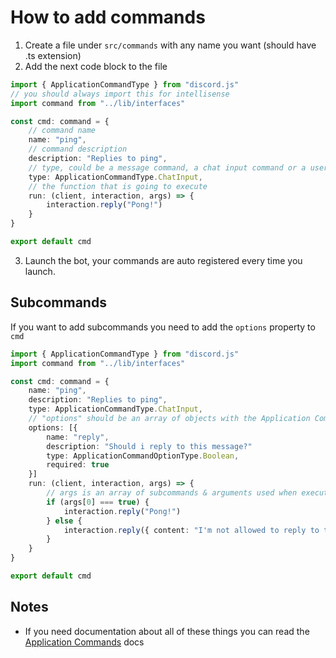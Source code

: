 # How to add commands

1. Create a file under `src/commands` with any name you want (should have .ts extension)
2. Add the next code block to the file
```ts
import { ApplicationCommandType } from "discord.js"
// you should always import this for intellisense
import command from "../lib/interfaces"

const cmd: command = {
	// command name
	name: "ping",
	// command description
	description: "Replies to ping",
	// type, could be a message command, a chat input command or a user command
	type: ApplicationCommandType.ChatInput,
	// the function that is going to execute
	run: (client, interaction, args) => {
		interaction.reply("Pong!")
	}
}

export default cmd
```
3. Launch the bot, your commands are auto registered every time you launch.

## Subcommands

If you want to add subcommands you need to add the `options` property to `cmd`
```ts
import { ApplicationCommandType } from "discord.js"
import command from "../lib/interfaces"

const cmd: command = {
	name: "ping",
	description: "Replies to ping",
	type: ApplicationCommandType.ChatInput,
	// "options" should be an array of objects with the Application Command Options syntax
	options: [{
		name: "reply",
		description: "Should i reply to this message?"
		type: ApplicationCommandOptionType.Boolean,
		required: true
	}]
	run: (client, interaction, args) => {
		// args is an array of subcommands & arguments used when executing the commands
		if (args[0] === true) {
			interaction.reply("Pong!")
		} else {
			interaction.reply({ content: "I'm not allowed to reply to this", ephemeral: true })
		}
	}
}

export default cmd
```

## Notes
* If you need documentation about all of these things you can read the [Application Commands](https://discord.com/developers/docs/interactions/application-commands) docs